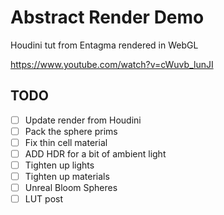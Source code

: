 # Abstract Render Demo

Houdini tut from Entagma rendered in WebGL

https://www.youtube.com/watch?v=cWuvb_lunJI

## TODO

- [ ] Update render from Houdini
- [ ] Pack the sphere prims
- [ ] Fix thin cell material
- [ ] ADD HDR for a bit of ambient light
- [ ] Tighten up lights
- [ ] Tighten up materials
- [ ] Unreal Bloom Spheres
- [ ] LUT post
